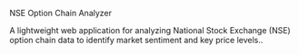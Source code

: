 NSE Option Chain Analyzer

A lightweight web application for analyzing National Stock Exchange (NSE) option chain data to identify market sentiment and key price levels..
